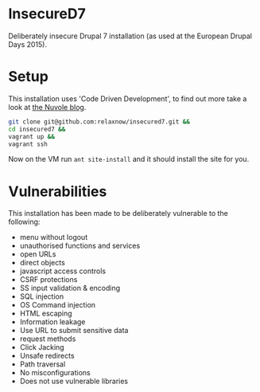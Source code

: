 # InsecureD7
Deliberately insecure Drupal 7 installation (as used at the European Drupal Days 2015).

# Setup

This installation uses 'Code Driven Development', to find out more take a look at [the Nuvole blog](http://nuvole.org/blog/code-driven-development).

```bash
git clone git@github.com:relaxnow/insecured7.git &&
cd insecured7 &&
vagrant up &&
vagrant ssh
```

Now on the VM run ```ant site-install``` and it should install the site for you.

# Vulnerabilities

This installation has been made to be deliberately vulnerable to the following:

* menu without logout
* unauthorised functions and services
* open URLs
* direct objects
* javascript access controls
* CSRF protections
* SS input validation & encoding
* SQL injection
* OS Command injection
* HTML escaping
* Information leakage
* Use URL to submit sensitive data
* request methods
* Click Jacking
* Unsafe redirects
* Path traversal
* No misconfigurations
* Does not use vulnerable libraries
